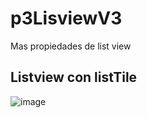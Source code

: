 # p3LisviewV3
Mas propiedades de list view

## Listview con listTile
![image](https://github.com/user-attachments/assets/e58e6f67-c9f3-48a6-9eb5-bb47332d0d0b)

